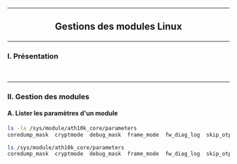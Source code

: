 ------------------------------------------------------------------------------------------------------------------------------------------------------------------------------------------------
## <p align='center'> Gestions des modules Linux </p>

------------------------------------------------------------------------------------------------------------------------------------------------------------------------------------------------
### I. Présentation
<br />

------------------------------------------------------------------------------------------------------------------------------------------------------------------------------------------------
### II. Gestion des modules
#### A. Lister les paramètres d'un module
```bash 
ls -la /sys/module/ath10k_core/parameters
coredump_mask  cryptmode  debug_mask  frame_mode  fw_diag_log  skip_otp  uart_print

ls /sys/module/ath10k_core/parameters
coredump_mask  cryptmode  debug_mask  frame_mode  fw_diag_log  skip_otp  uart_print
```

